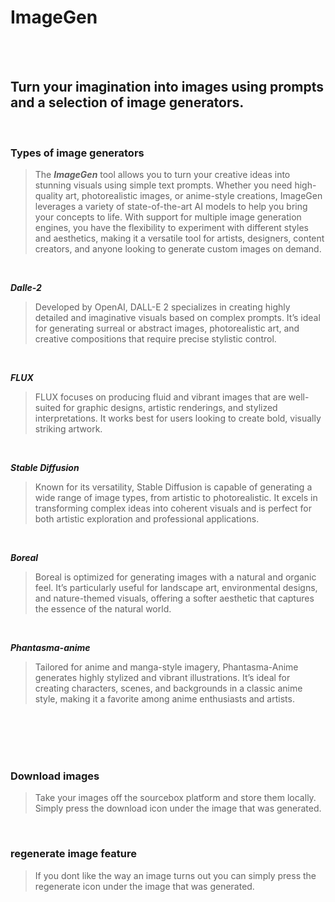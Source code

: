 # ImageGen

<br/>
<br/>

## Turn your imagination into images using prompts and a selection of image generators.

<br/>

### Types of image generators
> The ***ImageGen*** tool allows you to turn your creative ideas into stunning visuals using simple text prompts. Whether you need high-quality art, photorealistic images, or anime-style creations, ImageGen leverages a variety of state-of-the-art AI models to help you bring your concepts to life. With support for multiple image generation engines, you have the flexibility to experiment with different styles and aesthetics, making it a versatile tool for artists, designers, content creators, and anyone looking to generate custom images on demand.

<br/>

***Dalle-2***
> Developed by OpenAI, DALL-E 2 specializes in creating highly detailed and imaginative visuals based on complex prompts. It’s ideal for generating surreal or abstract images, photorealistic art, and creative compositions that require precise stylistic control.

<br/>

***FLUX***
> FLUX focuses on producing fluid and vibrant images that are well-suited for graphic designs, artistic renderings, and stylized interpretations. It works best for users looking to create bold, visually striking artwork.

<br/>

***Stable Diffusion***
> Known for its versatility, Stable Diffusion is capable of generating a wide range of image types, from artistic to photorealistic. It excels in transforming complex ideas into coherent visuals and is perfect for both artistic exploration and professional applications.

<br/>

***Boreal***
> Boreal is optimized for generating images with a natural and organic feel. It’s particularly useful for landscape art, environmental designs, and nature-themed visuals, offering a softer aesthetic that captures the essence of the natural world.

<br/>

***Phantasma-anime***
> Tailored for anime and manga-style imagery, Phantasma-Anime generates highly stylized and vibrant illustrations. It’s ideal for creating characters, scenes, and backgrounds in a classic anime style, making it a favorite among anime enthusiasts and artists.

<br/>
<br/>
<br/>
<br/>

### Download images

> Take your images off the sourcebox platform and store them locally. Simply press the download icon under the image that was generated.

<br/>

### regenerate image feature

> If you dont like the way an image turns out you can simply press the regenerate icon under the image that was generated.
